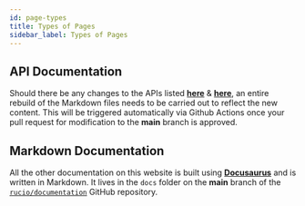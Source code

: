 ```yaml
---
id: page-types
title: Types of Pages
sidebar_label: Types of Pages
---
```


## API Documentation

Should there be any changes to the
APIs listed [__here__](https://github.com/rucio/rucio/tree/master/lib/rucio/web/rest/flaskapi/v1) & [__here__](https://github.com/rucio/rucio/tree/master/lib/rucio/client),
an entire rebuild of the Markdown files needs to be carried out to reflect 
the new content. This will be triggered automatically via Github Actions
once your pull request for modification to the **main** branch is approved.

## Markdown Documentation

All the other documentation on this website is built using
[__Docusaurus__](https://docusaurus.io/en/) and is written in Markdown. It lives in the
`docs` folder on the **main** branch of the [`rucio/documentation`](https://github.com/rucio/documentation) 
GitHub repository.
